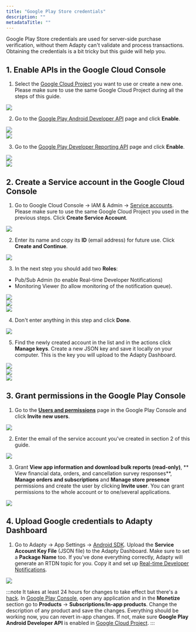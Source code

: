 ```yaml
---
title: "Google Play Store credentials"
description: ""
metadataTitle: ""
---
```


Google Play Store credentials are used for server-side purchase verification, without them Adapty can't validate and process transactions. Obtaining the credentials is a bit tricky but this guide will help you.

## 1\. Enable APIs in the Google Cloud Console

1. Select the [Google Cloud Project](https://console.cloud.google.com/welcome) you want to use or create a new one. Please make sure to use the same Google Cloud Project during all the steps of this guide.


<div style={{ textAlign: 'center' }}>
  <img 
    src="https://files.readme.io/0390dd7-001854-October-23-Nk2RAdHn.png" 
    style={{ width: '700px', border: '1px solid grey' }}
  />
</div>





2. Go to the [Google Play Android Developer API](https://console.cloud.google.com/apis/library/androidpublisher.googleapis.com) page and click **Enable**.


<div style={{ textAlign: 'center' }}>
  <img 
    src="https://files.readme.io/1a8e73b-001847-October-23-j1fkdEcd.png" 
    style={{ width: '700px', border: '1px solid grey' }}
  />
</div>






<div style={{ textAlign: 'center' }}>
  <img 
    src="https://files.readme.io/73123aa-001849-October-23-9bvFZZvb.png" 
    style={{ width: '700px', border: '1px solid grey' }}
  />
</div>





3. Go to the [Google Play Developer Reporting API](https://console.cloud.google.com/apis/library/playdeveloperreporting.googleapis.com) page and click **Enable**.


<div style={{ textAlign: 'center' }}>
  <img 
    src="https://files.readme.io/678d7d4-001855-October-23-qo0C0ZsM.png" 
    style={{ width: '700px', border: '1px solid grey' }}
  />
</div>






<div style={{ textAlign: 'center' }}>
  <img 
    src="https://files.readme.io/afa7b40-001856-October-23-CvHQVAGt.png" 
    style={{ width: '700px', border: '1px solid grey' }}
  />
</div>





## 2\. Create a Service account in the Google Cloud Console

1. Go to Google Cloud Console -> IAM & Admin ->  [Service accounts](https://console.cloud.google.com/iam-admin/serviceaccounts). Please make sure to use the same Google Cloud Project you used in the previous steps. Click **Create Service Account**.


<div style={{ textAlign: 'center' }}>
  <img 
    src="https://files.readme.io/1989a9c-001858-October-23-2YWd3DFw.png" 
    style={{ width: '700px', border: '1px solid grey' }}
  />
</div>





2. Enter its name and copy its **ID** (email address) for future use. Click **Create and Continue**.


<div style={{ textAlign: 'center' }}>
  <img 
    src="https://files.readme.io/1800831-001859-October-23-1BGA5JXy.png" 
    style={{ width: '700px', border: '1px solid grey' }}
  />
</div>





3. In the next step you should add two **Roles**:

- Pub/Sub Admin (to enable Real-time Developer Notifications)
- Monitoring Viewer (to allow monitoring of the notification queue).


<div style={{ textAlign: 'center' }}>
  <img 
    src="https://files.readme.io/08e981d-001862-October-23-rKjN3OE9.png" 
    style={{ width: '700px', border: '1px solid grey' }}
  />
</div>






<div style={{ textAlign: 'center' }}>
  <img 
    src="https://files.readme.io/2e7ef1e-001758-September-22-1hDOjkIv.png" 
    style={{ width: '700px', border: '1px solid grey' }}
  />
</div>






<div style={{ textAlign: 'center' }}>
  <img 
    src="https://files.readme.io/646ab43-001759-September-22-qVKTtI9u.png" 
    style={{ width: '700px', border: '1px solid grey' }}
  />
</div>





4. Don't enter anything in this step and click **Done**.


<div style={{ textAlign: 'center' }}>
  <img 
    src="https://files.readme.io/cb4f948-001760-September-22-eSZBwBdM.png" 
    style={{ width: '700px', border: '1px solid grey' }}
  />
</div>





5. Find the newly created account in the list and in the actions click **Manage keys**. Create a new JSON key and save it locally on your computer. This is the key you will upload to the Adapty Dashboard.


<div style={{ textAlign: 'center' }}>
  <img 
    src="https://files.readme.io/572a5ec-001761-September-22-55RRChbc.png" 
    style={{ width: '700px', border: '1px solid grey' }}
  />
</div>






<div style={{ textAlign: 'center' }}>
  <img 
    src="https://files.readme.io/d4e7d74-001864-October-23-r75z1IO4.png" 
    style={{ width: '700px', border: '1px solid grey' }}
  />
</div>






<div style={{ textAlign: 'center' }}>
  <img 
    src="https://files.readme.io/47b4418-001865-October-23-ep2cR8lV.png" 
    style={{ width: '700px', border: '1px solid grey' }}
  />
</div>





## 3\. Grant permissions in the Google Play Console

1. Go to the [**Users and permissions**](https://play.google.com/console/u/0/developers/users-and-permissions) page in the Google Play Console and click **Invite new users**.


<div style={{ textAlign: 'center' }}>
  <img 
    src="https://files.readme.io/8db9ba1-001866-October-23-ZRHyzACg.png" 
    style={{ width: '700px', border: '1px solid grey' }}
  />
</div>





2. Enter the email of the service account you've created in section 2 of this guide.


<div style={{ textAlign: 'center' }}>
  <img 
    src="https://files.readme.io/bbfa846-001867-October-23-63IVmFQe.png" 
    style={{ width: '700px', border: '1px solid grey' }}
  />
</div>





3. Grant **View app information and download bulk reports (read-only)**, **  
   View financial data, orders, and cancellation survey responses**, **Manage orders and subscriptions** and **Manage store presence** permissions and create the user by clicking **Invite user**. You can grant permissions to the whole account or to one/several applications.


<div style={{ textAlign: 'center' }}>
  <img 
    src="https://files.readme.io/cafff5b-CleanShot_2021-08-31_at_23.26.08.png" 
    style={{ width: '700px', border: '1px solid grey' }}
  />
</div>





## 4\. Upload Google credentials to Adapty Dashboard

1. Go to Adapty -> App Settings -> [Android SDK](https://app.adapty.io/settings/android-sdk). Upload the **Service Account Key File** (JSON file) to the Adapty Dashboard. Make sure to set a **Package Name** too. If you've done everything correctly, Adapty will generate an RTDN topic for you. Copy it and set up [Real-time Developer Notifications](real-time-developer-notifications-rtdn).


<div style={{ textAlign: 'center' }}>
  <img 
    src="https://files.readme.io/4218da3-CleanShot_2023-08-30_at_16.02.482x.png" 
    style={{ width: '700px', border: '1px solid grey' }}
  />
</div>





:::note
It takes at least 24 hours for changes to take effect but there's a [hack](https://stackoverflow.com/a/60691844). In [Google Play Console](https://play.google.com/apps/publish/), open any application and in the **Monetize** section go to **Products** -> **Subscriptions**/**In-app products**. Change the description of any product and save the changes. Everything should be working now, you can revert in-app changes. If not, make sure **Google Play Android Developer API** is enabled in [Google Cloud Project](https://console.cloud.google.com/apis/library/androidpublisher.googleapis.com).
:::